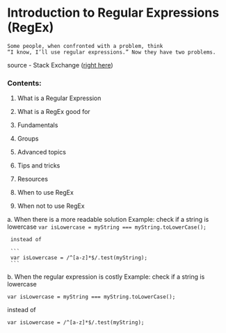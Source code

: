 # Introduction to Regular Expressions (RegEx)

```
Some people, when confronted with a problem, think 
“I know, I’ll use regular expressions.” Now they have two problems.
``` 
source - Stack Exchange ([right here](https://softwareengineering.stackexchange.com/questions/223634/what-is-meant-by-now-you-have-two-problems))

### Contents:

1. What is a Regular Expression




2. What is a RegEx good for
3. Fundamentals
4. Groups
5. Advanced topics
6. Tips and tricks
7. Resources


8. When to use RegEx

9. When not to use RegEx

  a. When there is a more readable solution
     Example: check if a string is lowercase
     ```
     var isLowercase = myString === myString.toLowerCase();
     ```
     
     instead of
     
     ```
     var isLowercase = /^[a-z]*$/.test(myString);
     ```
     
   b. When the regular expression is costly
   Example: check if a string is lowercase
   ```
   var isLowercase = myString === myString.toLowerCase();
   ```

   instead of

   ```
   var isLowercase = /^[a-z]*$/.test(myString);
   ```
